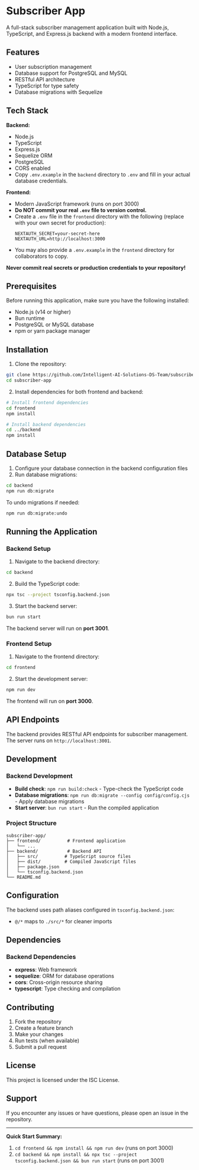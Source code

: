 # Subscriber App

A full-stack subscriber management application built with Node.js, TypeScript, and Express.js backend with a modern frontend interface.

## Features

- User subscription management
- Database support for PostgreSQL and MySQL
- RESTful API architecture
- TypeScript for type safety
- Database migrations with Sequelize

## Tech Stack

**Backend:**
- Node.js
- TypeScript
- Express.js
- Sequelize ORM
- PostgreSQL
- CORS enabled
- Copy `.env.example` in the `backend` directory to `.env` and fill in your actual database credentials.

**Frontend:**
- Modern JavaScript framework (runs on port 3000)
- **Do NOT commit your real `.env` file to version control.**
- Create a `.env` file in the `frontend` directory with the following (replace with your own secret for production):
  ```env
  NEXTAUTH_SECRET=your-secret-here
  NEXTAUTH_URL=http://localhost:3000
  ```
- You may also provide a `.env.example` in the `frontend` directory for collaborators to copy.

**Never commit real secrets or production credentials to your repository!**

## Prerequisites

Before running this application, make sure you have the following installed:
- Node.js (v14 or higher)
- Bun runtime
- PostgreSQL or MySQL database
- npm or yarn package manager

## Installation

1. Clone the repository:
```bash
git clone https://github.com/Intelligent-AI-Solutions-DS-Team/subscriber-app.git
cd subscriber-app
```

2. Install dependencies for both frontend and backend:
```bash
# Install frontend dependencies
cd frontend
npm install

# Install backend dependencies
cd ../backend
npm install
```

## Database Setup

1. Configure your database connection in the backend configuration files
2. Run database migrations:
```bash
cd backend
npm run db:migrate
```

To undo migrations if needed:
```bash
npm run db:migrate:undo
```

## Running the Application

### Backend Setup

1. Navigate to the backend directory:
```bash
cd backend
```

2. Build the TypeScript code:
```bash
npx tsc --project tsconfig.backend.json
```

3. Start the backend server:
```bash
bun run start
```

The backend server will run on **port 3001**.

### Frontend Setup

1. Navigate to the frontend directory:
```bash
cd frontend
```

2. Start the development server:
```bash
npm run dev
```

The frontend will run on **port 3000**.

## API Endpoints

The backend provides RESTful API endpoints for subscriber management. The server runs on `http://localhost:3001`.

## Development

### Backend Development

- **Build check**: `npm run build:check` - Type-check the TypeScript code
- **Database migrations**: `npm run db:migrate --config config/config.cjs` - Apply database migrations
- **Start server**: `bun run start` - Run the compiled application

### Project Structure

```
subscriber-app/
├── frontend/          # Frontend application
│   └── ...
├── backend/           # Backend API
│   ├── src/          # TypeScript source files
│   ├── dist/         # Compiled JavaScript files
│   ├── package.json
│   └── tsconfig.backend.json
└── README.md
```

## Configuration

The backend uses path aliases configured in `tsconfig.backend.json`:
- `@/*` maps to `./src/*` for cleaner imports

## Dependencies

### Backend Dependencies
- **express**: Web framework
- **sequelize**: ORM for database operations
- **cors**: Cross-origin resource sharing
- **typescript**: Type checking and compilation

## Contributing

1. Fork the repository
2. Create a feature branch
3. Make your changes
4. Run tests (when available)
5. Submit a pull request

## License

This project is licensed under the ISC License.

## Support

If you encounter any issues or have questions, please open an issue in the repository.

---

**Quick Start Summary:**
1. `cd frontend && npm install && npm run dev` (runs on port 3000)
2. `cd backend && npm install && npx tsc --project tsconfig.backend.json && bun run start` (runs on port 3001)
